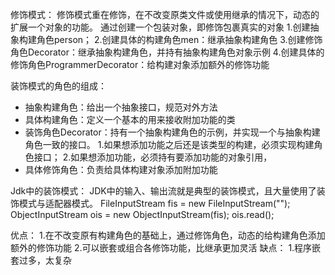 修饰模式：
修饰模式重在修饰，在不改变原类文件或使用继承的情况下，动态的扩展一个对象的功能。
通过创建一个包装对象，即修饰包裹真实的对象
1.创建抽象构建角色person；
2.创建具体的构建角色men：继承抽象构建角色
3.创建修饰角色Decorator：继承抽象构建角色，并持有抽象构建角色对象示例
4.创建具体的修饰角色ProgrammerDecorator：给构建对象添加额外的修饰功能

装饰模式的角色的组成：
* 抽象构建角色：给出一个抽象接口，规范对外方法
* 具体构建角色：定义一个基本的用来接收附加功能的类
* 装饰角色Decorator：持有一个抽象构建角色的示例，并实现一个与抽象构建角色一致的接口。
  1.如果想添加功能之后还是该类型的构建，必须实现构建角色接口；
  2.如果想添加功能，必须持有要添加功能的对象引用，
* 具体修饰角色：负责给具体构建对象添加附加功能


Jdk中的装饰模式：
JDK中的输入、输出流就是典型的装饰模式，且大量使用了装饰模式与适配器模式。
    FileInputStream fis = new FileInputStream("");
    ObjectInputStream ois = new ObjectInputStream(fis);
    ois.read();


优点：
1.在不改变原有构建角色的基础上，通过修饰角色，动态的给构建角色添加额外的修饰功能
2.可以嵌套或组合各修饰功能，比继承更加灵活
缺点：
1.程序嵌套过多，太复杂


